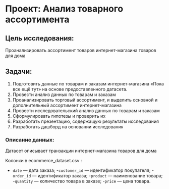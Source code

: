 # Проект: Анализ товарного ассортимента
## Цель исследования:
Проанализировать ассортимент товаров интернет-магазина товаров для дома

## Задачи:
1. Подготовить данные по товарам и заказам интернет-магазина «Пока все ещё тут» на основе предоставленного датасета.
2. Провести анализ данных по товарам и заказам
3. Проанализировать торговый ассортимент, и выделить основной и дополнительный ассортимент интернет-магазина
4. Провести исследовательский анализ данных по товарам и заказам
5. Сформулировать гипотезы и проверить их
6. Разработать презентацию, содержащую результаты исследования
7. Разработать дашборд на основании исследования
   
### Описание данных:
Датасет описывает транзакции интернет-магазина товаров для дома

Колонки в ecommerce_dataset.csv :

- `date` — дата заказа;
-`customer_id` — идентификатор покупателя;
-`order_id` — идентификатор заказа;
-`product` — наименование товара;
-`quantity` — количество товара в заказе;
-`price` — цена товара.

